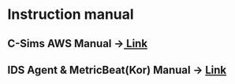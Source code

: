 # Instruction manual

## C-Sims AWS Manual -&gt;[ Link](http://c-sims.com/assets/i18n/csims_aws_manual.pdf)

## IDS Agent & MetricBeat\(Kor\) Manual -&gt; [Link](http://c-sims.com/assets/i18n/IdsAgent_MetricBeat_Manual_Kor.pdf)

